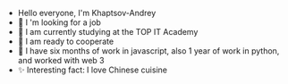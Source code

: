 -  Hello everyone, I'm Khaptsov-Andrey
- 👀 I 'm looking for a job
- 🐹 I am currently studying at the TOP IT Academy
- 💎 I am ready to cooperate 
- 🤯 I have six months of work in javascript, also 1 year of work in python, and worked with web 3
- ✨ Interesting fact: I love Chinese cuisine

<!---
Khaptsov-Andrey/Khaptsov-Andrey is a ✨ special ✨ repository because its `README.md` (this file) appears on your GitHub profile.
You can click the Preview link to take a look at your changes.
--->

